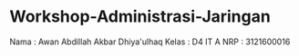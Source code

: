# Workshop-Administrasi-Jaringan

Nama  : Awan Abdillah Akbar Dhiya'ulhaq
Kelas : D4 IT A
NRP   : 3121600016
